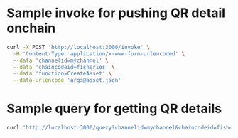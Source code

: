 # Sample invoke for pushing QR detail onchain

``` sh
curl -X POST 'http://localhost:3000/invoke' \
  -H 'Content-Type: application/x-www-form-urlencoded' \
  --data 'channelid=mychannel' \
  --data 'chaincodeid=fisheries' \
  --data 'function=CreateAsset' \
  --data-urlencode 'args@asset.json'
```

# Sample query for getting QR details

``` sh
curl 'http://localhost:3000/query?channelid=mychannel&chaincodeid=fisheries&function=ReadAsset&args=2' 
```